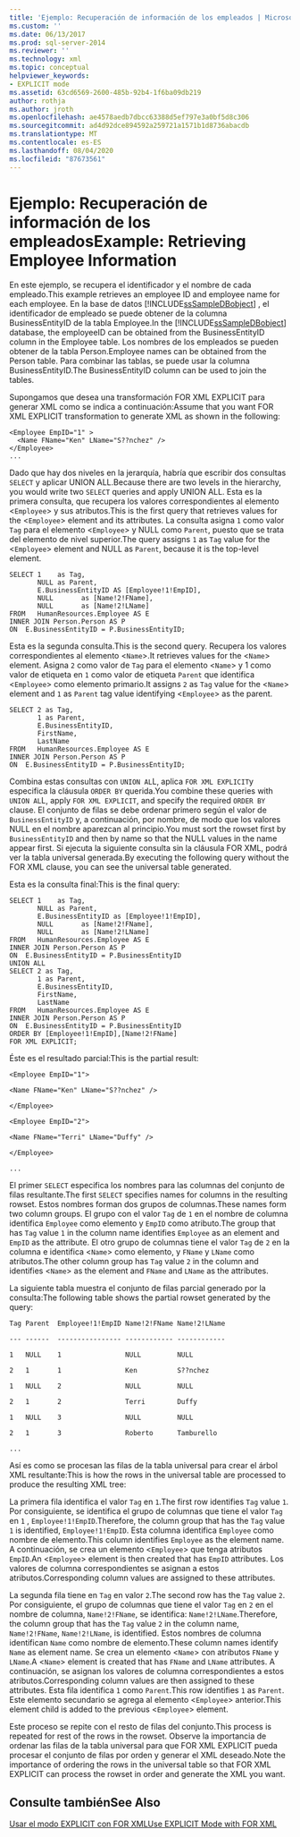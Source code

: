 ```yaml
---
title: 'Ejemplo: Recuperación de información de los empleados | Microsoft Docs'
ms.custom: ''
ms.date: 06/13/2017
ms.prod: sql-server-2014
ms.reviewer: ''
ms.technology: xml
ms.topic: conceptual
helpviewer_keywords:
- EXPLICIT mode
ms.assetid: 63cd6569-2600-485b-92b4-1f6ba09db219
author: rothja
ms.author: jroth
ms.openlocfilehash: ae4578aedb7dbcc63388d5ef797e3a0bf5d8c306
ms.sourcegitcommit: ad4d92dce894592a259721a1571b1d8736abacdb
ms.translationtype: MT
ms.contentlocale: es-ES
ms.lasthandoff: 08/04/2020
ms.locfileid: "87673561"
---
```

# <a name="example-retrieving-employee-information"></a><span data-ttu-id="18b9e-102">Ejemplo: Recuperación de información de los empleados</span><span class="sxs-lookup"><span data-stu-id="18b9e-102">Example: Retrieving Employee Information</span></span>
  <span data-ttu-id="18b9e-103">En este ejemplo, se recupera el identificador y el nombre de cada empleado.</span><span class="sxs-lookup"><span data-stu-id="18b9e-103">This example retrieves an employee ID and employee name for each employee.</span></span> <span data-ttu-id="18b9e-104">En la base de datos [!INCLUDE[ssSampleDBobject](../../includes/sssampledbobject-md.md)] , el identificador de empleado se puede obtener de la columna BusinessEntityID de la tabla Employee.</span><span class="sxs-lookup"><span data-stu-id="18b9e-104">In the [!INCLUDE[ssSampleDBobject](../../includes/sssampledbobject-md.md)] database, the employeeID can be obtained from the BusinessEntityID column in the Employee table.</span></span> <span data-ttu-id="18b9e-105">Los nombres de los empleados se pueden obtener de la tabla Person.</span><span class="sxs-lookup"><span data-stu-id="18b9e-105">Employee names can be obtained from the Person table.</span></span> <span data-ttu-id="18b9e-106">Para combinar las tablas, se puede usar la columna BusinessEntityID.</span><span class="sxs-lookup"><span data-stu-id="18b9e-106">The BusinessEntityID column can be used to join the tables.</span></span>  
  
 <span data-ttu-id="18b9e-107">Supongamos que desea una transformación FOR XML EXPLICIT para generar XML como se indica a continuación:</span><span class="sxs-lookup"><span data-stu-id="18b9e-107">Assume that you want FOR XML EXPLICIT transformation to generate XML as shown in the following:</span></span>  
  
```  
<Employee EmpID="1" >  
  <Name FName="Ken" LName="S??nchez" />  
</Employee>  
...  
```  
  
 <span data-ttu-id="18b9e-108">Dado que hay dos niveles en la jerarquía, habría que escribir dos consultas `SELECT` y aplicar UNION ALL.</span><span class="sxs-lookup"><span data-stu-id="18b9e-108">Because there are two levels in the hierarchy, you would write two `SELECT` queries and apply UNION ALL.</span></span> <span data-ttu-id="18b9e-109">Esta es la primera consulta, que recupera los valores correspondientes al elemento <`Employee`> y sus atributos.</span><span class="sxs-lookup"><span data-stu-id="18b9e-109">This is the first query that retrieves values for the <`Employee`> element and its attributes.</span></span> <span data-ttu-id="18b9e-110">La consulta asigna `1` como valor `Tag` para el elemento <`Employee`> y NULL como `Parent`, puesto que se trata del elemento de nivel superior.</span><span class="sxs-lookup"><span data-stu-id="18b9e-110">The query assigns `1` as `Tag` value for the <`Employee`> element and NULL as `Parent`, because it is the top-level element.</span></span>  
  
```  
SELECT 1    as Tag,  
       NULL as Parent,  
       E.BusinessEntityID AS [Employee!1!EmpID],  
       NULL       as [Name!2!FName],  
       NULL       as [Name!2!LName]  
FROM   HumanResources.Employee AS E  
INNER JOIN Person.Person AS P  
ON  E.BusinessEntityID = P.BusinessEntityID;  
```  
  
 <span data-ttu-id="18b9e-111">Esta es la segunda consulta.</span><span class="sxs-lookup"><span data-stu-id="18b9e-111">This is the second query.</span></span> <span data-ttu-id="18b9e-112">Recupera los valores correspondientes al elemento <`Name`>.</span><span class="sxs-lookup"><span data-stu-id="18b9e-112">It retrieves values for the <`Name`> element.</span></span> <span data-ttu-id="18b9e-113">Asigna `2` como valor de `Tag` para el elemento <`Name`> y 1 como valor de etiqueta en `1` como valor de etiqueta `Parent` que identifica <`Employee`> como elemento primario.</span><span class="sxs-lookup"><span data-stu-id="18b9e-113">It assigns `2` as `Tag` value for the <`Name`> element and `1` as `Parent` tag value identifying <`Employee`> as the parent.</span></span>  
  
```  
SELECT 2 as Tag,  
       1 as Parent,  
       E.BusinessEntityID,  
       FirstName,   
       LastName   
FROM   HumanResources.Employee AS E  
INNER JOIN Person.Person AS P  
ON  E.BusinessEntityID = P.BusinessEntityID;  
```  
  
 <span data-ttu-id="18b9e-114">Combina estas consultas con `UNION AL`L, aplica `FOR XML EXPLICIT`y especifica la cláusula `ORDER BY` querida.</span><span class="sxs-lookup"><span data-stu-id="18b9e-114">You combine these queries with `UNION AL`L, apply `FOR XML EXPLICIT`, and specify the required `ORDER BY` clause.</span></span> <span data-ttu-id="18b9e-115">El conjunto de filas se debe ordenar primero según el valor de `BusinessEntityID` y, a continuación, por nombre, de modo que los valores NULL en el nombre aparezcan al principio.</span><span class="sxs-lookup"><span data-stu-id="18b9e-115">You must sort the rowset first by `BusinessEntityID` and then by name so that the NULL values in the name appear first.</span></span> <span data-ttu-id="18b9e-116">Si ejecuta la siguiente consulta sin la cláusula FOR XML, podrá ver la tabla universal generada.</span><span class="sxs-lookup"><span data-stu-id="18b9e-116">By executing the following query without the FOR XML clause, you can see the universal table generated.</span></span>  
  
 <span data-ttu-id="18b9e-117">Esta es la consulta final:</span><span class="sxs-lookup"><span data-stu-id="18b9e-117">This is the final query:</span></span>  
  
```  
SELECT 1    as Tag,  
       NULL as Parent,  
       E.BusinessEntityID as [Employee!1!EmpID],  
       NULL       as [Name!2!FName],  
       NULL       as [Name!2!LName]  
FROM   HumanResources.Employee AS E  
INNER JOIN Person.Person AS P  
ON  E.BusinessEntityID = P.BusinessEntityID  
UNION ALL  
SELECT 2 as Tag,  
       1 as Parent,  
       E.BusinessEntityID,  
       FirstName,   
       LastName   
FROM   HumanResources.Employee AS E  
INNER JOIN Person.Person AS P  
ON  E.BusinessEntityID = P.BusinessEntityID  
ORDER BY [Employee!1!EmpID],[Name!2!FName]  
FOR XML EXPLICIT;  
```  
  
 <span data-ttu-id="18b9e-118">Éste es el resultado parcial:</span><span class="sxs-lookup"><span data-stu-id="18b9e-118">This is the partial result:</span></span>  
  
 `<Employee EmpID="1">`  
  
 `<Name FName="Ken" LName="S??nchez" />`  
  
 `</Employee>`  
  
 `<Employee EmpID="2">`  
  
 `<Name FName="Terri" LName="Duffy" />`  
  
 `</Employee>`  
  
 `...`  
  
 <span data-ttu-id="18b9e-119">El primer `SELECT` especifica los nombres para las columnas del conjunto de filas resultante.</span><span class="sxs-lookup"><span data-stu-id="18b9e-119">The first `SELECT` specifies names for columns in the resulting rowset.</span></span> <span data-ttu-id="18b9e-120">Estos nombres forman dos grupos de columnas.</span><span class="sxs-lookup"><span data-stu-id="18b9e-120">These names form two column groups.</span></span> <span data-ttu-id="18b9e-121">El grupo con el valor `Tag` de `1` en el nombre de columna identifica `Employee` como elemento y `EmpID` como atributo.</span><span class="sxs-lookup"><span data-stu-id="18b9e-121">The group that has `Tag` value `1` in the column name identifies `Employee` as an element and `EmpID` as the attribute.</span></span> <span data-ttu-id="18b9e-122">El otro grupo de columnas tiene el valor `Tag` de `2` en la columna e identifica <`Name`> como elemento, y `FName` y `LName` como atributos.</span><span class="sxs-lookup"><span data-stu-id="18b9e-122">The other column group has `Tag` value `2` in the column and identifies <`Name`> as the element and `FName` and `LName` as the attributes.</span></span>  
  
 <span data-ttu-id="18b9e-123">La siguiente tabla muestra el conjunto de filas parcial generado por la consulta:</span><span class="sxs-lookup"><span data-stu-id="18b9e-123">The following table shows the partial rowset generated by the query:</span></span>  
  
 `Tag Parent  Employee!1!EmpID Name!2!FName Name!2!LName`  
  
 `--- ------  ---------------- ------------ ------------`  
  
 `1   NULL    1                NULL         NULL`  
  
 `2   1       1                Ken          S??nchez`  
  
 `1   NULL    2                NULL         NULL`  
  
 `2   1       2                Terri        Duffy`  
  
 `1   NULL    3                NULL         NULL`  
  
 `2   1       3                Roberto      Tamburello`  
  
 `...`  
  
 <span data-ttu-id="18b9e-124">Así es como se procesan las filas de la tabla universal para crear el árbol XML resultante:</span><span class="sxs-lookup"><span data-stu-id="18b9e-124">This is how the rows in the universal table are processed to produce the resulting XML tree:</span></span>  
  
 <span data-ttu-id="18b9e-125">La primera fila identifica el valor `Tag` en `1`.</span><span class="sxs-lookup"><span data-stu-id="18b9e-125">The first row identifies `Tag` value `1`.</span></span> <span data-ttu-id="18b9e-126">Por consiguiente, se identifica el grupo de columnas que tiene el valor `Tag` en `1` , `Employee!1!EmpID`.</span><span class="sxs-lookup"><span data-stu-id="18b9e-126">Therefore, the column group that has the `Tag` value `1` is identified, `Employee!1!EmpID`.</span></span> <span data-ttu-id="18b9e-127">Esta columna identifica `Employee` como nombre de elemento.</span><span class="sxs-lookup"><span data-stu-id="18b9e-127">This column identifies `Employee` as the element name.</span></span> <span data-ttu-id="18b9e-128">A continuación, se crea un elemento <`Employee`> que tenga atributos `EmpID`.</span><span class="sxs-lookup"><span data-stu-id="18b9e-128">An <`Employee`> element is then created that has `EmpID` attributes.</span></span> <span data-ttu-id="18b9e-129">Los valores de columna correspondientes se asignan a estos atributos.</span><span class="sxs-lookup"><span data-stu-id="18b9e-129">Corresponding column values are assigned to these attributes.</span></span>  
  
 <span data-ttu-id="18b9e-130">La segunda fila tiene en `Tag` en valor `2`.</span><span class="sxs-lookup"><span data-stu-id="18b9e-130">The second row has the `Tag` value `2`.</span></span> <span data-ttu-id="18b9e-131">Por consiguiente, el grupo de columnas que tiene el valor `Tag` en `2` en el nombre de columna, `Name!2!FName`, se identifica: `Name!2!LName`.</span><span class="sxs-lookup"><span data-stu-id="18b9e-131">Therefore, the column group that has the `Tag` value `2` in the column name, `Name!2!FName`, `Name!2!LName`, is identified.</span></span> <span data-ttu-id="18b9e-132">Estos nombres de columna identifican `Name` como nombre de elemento.</span><span class="sxs-lookup"><span data-stu-id="18b9e-132">These column names identify `Name` as element name.</span></span> <span data-ttu-id="18b9e-133">Se crea un elemento <`Name`> con atributos `FName` y `LName`.</span><span class="sxs-lookup"><span data-stu-id="18b9e-133">A <`Name`> element is created that has `FName` and `LName` attributes.</span></span> <span data-ttu-id="18b9e-134">A continuación, se asignan los valores de columna correspondientes a estos atributos.</span><span class="sxs-lookup"><span data-stu-id="18b9e-134">Corresponding column values are then assigned to these attributes.</span></span> <span data-ttu-id="18b9e-135">Esta fila identifica `1` como `Parent`.</span><span class="sxs-lookup"><span data-stu-id="18b9e-135">This row identifies `1` as `Parent`.</span></span> <span data-ttu-id="18b9e-136">Este elemento secundario se agrega al elemento <`Employee`> anterior.</span><span class="sxs-lookup"><span data-stu-id="18b9e-136">This element child is added to the previous <`Employee`> element.</span></span>  
  
 <span data-ttu-id="18b9e-137">Este proceso se repite con el resto de filas del conjunto.</span><span class="sxs-lookup"><span data-stu-id="18b9e-137">This process is repeated for rest of the rows in the rowset.</span></span> <span data-ttu-id="18b9e-138">Observe la importancia de ordenar las filas de la tabla universal para que FOR XML EXPLICIT pueda procesar el conjunto de filas por orden y generar el XML deseado.</span><span class="sxs-lookup"><span data-stu-id="18b9e-138">Note the importance of ordering the rows in the universal table so that FOR XML EXPLICIT can process the rowset in order and generate the XML you want.</span></span>  
  
## <a name="see-also"></a><span data-ttu-id="18b9e-139">Consulte también</span><span class="sxs-lookup"><span data-stu-id="18b9e-139">See Also</span></span>  
 [<span data-ttu-id="18b9e-140">Usar el modo EXPLICIT con FOR XML</span><span class="sxs-lookup"><span data-stu-id="18b9e-140">Use EXPLICIT Mode with FOR XML</span></span>](use-explicit-mode-with-for-xml.md)  
  
  
